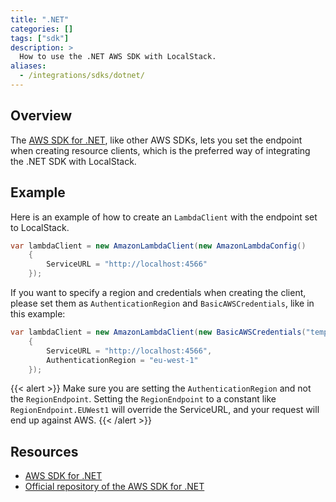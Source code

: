 ```yaml
---
title: ".NET"
categories: []
tags: ["sdk"]
description: >
  How to use the .NET AWS SDK with LocalStack.
aliases:
  - /integrations/sdks/dotnet/
---
```


## Overview

The [AWS SDK for .NET](https://aws.amazon.com/sdk-for-net/), like other AWS SDKs, lets you set the endpoint when creating resource clients,
which is the preferred way of integrating the .NET SDK with LocalStack.

## Example

Here is an example of how to create an `LambdaClient` with the endpoint set to LocalStack.

```csharp
var lambdaClient = new AmazonLambdaClient(new AmazonLambdaConfig()
    {
        ServiceURL = "http://localhost:4566"
    });
```

If you want to specify a region and credentials when creating the client, please set them as `AuthenticationRegion` and `BasicAWSCredentials`, like in this example:

```csharp
var lambdaClient = new AmazonLambdaClient(new BasicAWSCredentials("temp", "temp"), new AmazonLambdaConfig()
    {
        ServiceURL = "http://localhost:4566",
        AuthenticationRegion = "eu-west-1"
    });
```

{{< alert >}}
Make sure you are setting the `AuthenticationRegion` and not the `RegionEndpoint`. Setting the `RegionEndpoint` to a constant like `RegionEndpoint.EUWest1` will override the ServiceURL, and your request will end up against AWS.
{{< /alert >}}


## Resources

* [AWS SDK for .NET](https://aws.amazon.com/sdk-for-net/)
* [Official repository of the AWS SDK for .NET](https://github.com/aws/aws-sdk-net)
